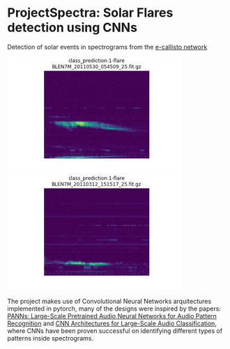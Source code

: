 # ProjectSpectra: Solar Flares detection using CNNs
Detection of solar events in spectrograms from the <a href='http://www.e-callisto.org/'>e-callisto network</a>

<img src="resources/BLEN7M_20110530_054509_25.png" width=400> <img src ="resources/BLEN7M_20110312_151517_25.png" width=400>

The project makes use of Convolutional Neural Networks arquitectures implemented in pytorch, many of the designs were inspired by the papers: <a href='https://arxiv.org/abs/1912.10211'> PANNs: Large-Scale Pretrained Audio Neural Networks for Audio Pattern Recognition<a> and <a href="https://arxiv.org/abs/1609.09430">CNN Architectures for Large-Scale Audio Classification</a>, where CNNs have been proven successful on identifying different types of patterns inside spectrograms.
